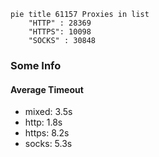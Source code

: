 
```mermaid
pie title 61157 Proxies in list
    "HTTP" : 28369
    "HTTPS": 10098
    "SOCKS" : 30848
```

### Some Info
#### Average Timeout

- mixed: 3.5s
- http: 1.8s
- https: 8.2s
- socks: 5.3s